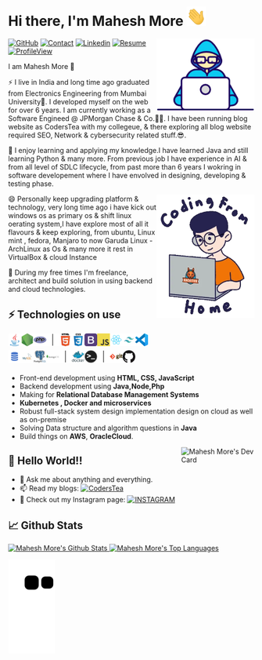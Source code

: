 <h1>Hi there, I'm Mahesh More <img src="https://github.com/MaheshMore4321/maheshmore4321/blob/main/assets/Hello.gif" width="40px"></h1>

<img align="right" src="https://github.com/MaheshMore4321/maheshmore4321/blob/main/assets/Developer.gif" width='200'/>

[![GitHub](https://img.shields.io/badge/GITHUB-blue?style=for-the-badge&logo=github)](https://github.com/maheshmore4321) 
[![Contact](https://img.shields.io/badge/Mail-blue?style=for-the-badge&logo=gmail&logoColor=white)](mailto:mahesh@coderstea.in)
[![Linkedin](https://img.shields.io/badge/-LinkedIn-blue?style=for-the-badge&logo=linkedin&logoColor=white)](https://www.linkedin.com/in/maheshmore4321/) 
[![Resume](https://img.shields.io/badge/RESUME-blue?style=for-the-badge&logo=gmail&logoColor=white)](https://drive.google.com/file/d/1l11UfQGntr5yAxQYma6SkUbFhrgJ1pgp/view?usp=sharing)
[![ProfileView](https://komarev.com/ghpvc/?username=maheshmore4321)](https://github.com/maheshmore4321)

I am Mahesh More 🧔

⚡ I live in India and long time ago graduated from Electronics Engineering from Mumbai University🏫. I developed myself on the web for over 6 years. I am currently working as a Software Engineed @ JPMorgan Chase & Co.👨‍💻. I have been running blog website as CodersTea with my collegeue, & there exploring all blog website required SEO, Network & cybersecurity related stuff.😎.

🌱 I enjoy learning and applying my knowledge.I have learned Java and still learning Python & many more. From previous job I have experience in AI & from all level of SDLC lifecycle, from past more than 6 years I wokring in software developement where I have envolved in designing, developing & testing phase.

<img align="right" src="https://github.com/MaheshMore4321/maheshmore4321/blob/main/assets/giphy.webp" width='200'/>

😄 Personally keep upgrading platform & technology, very long time ago i have kick out windows os as primary os & shift linux oerating system,I have explore most of all it flavours & keep exploring, from ubuntu, Linux mint , fedora, Manjaro to now Garuda Linux - ArchLinux as Os & many more it rest in VirtualBox & cloud Instance

🔭 During my free times I'm freelance, architect and build solution in using backend and cloud technologies.


## ⚡ Technologies on use
<img align="left" alt="Java" width="26px" src="https://raw.githubusercontent.com/devicons/devicon/master/icons/java/java-original.svg" /><img align="left" alt="Node.js" width="26px" src="https://raw.githubusercontent.com/github/explore/80688e429a7d4ef2fca1e82350fe8e3517d3494d/topics/nodejs/nodejs.png" /><img align="left" alt="PHP" width="26px" src="https://raw.githubusercontent.com/github/explore/ccc16358ac4530c6a69b1b80c7223cd2744dea83/topics/php/php.png" /><img align="left" width="26px" src="https://github.com/MaheshMore4321/maheshmore4321/blob/main/assets/pipe.png" /><img align="left" alt="HTML5" width="26px" src="https://raw.githubusercontent.com/github/explore/80688e429a7d4ef2fca1e82350fe8e3517d3494d/topics/html/html.png" /><img align="left" alt="CSS3" width="26px" src="https://raw.githubusercontent.com/github/explore/80688e429a7d4ef2fca1e82350fe8e3517d3494d/topics/css/css.png" /><img align="left" alt="Bootstrap" width="26px" src="https://raw.githubusercontent.com/github/explore/80688e429a7d4ef2fca1e82350fe8e3517d3494d/topics/bootstrap/bootstrap.png" /><img align="left" alt="JavaScript" width="26px" src="https://raw.githubusercontent.com/github/explore/80688e429a7d4ef2fca1e82350fe8e3517d3494d/topics/javascript/javascript.png" /><img align="left" alt="React" width="26px" src="https://raw.githubusercontent.com/github/explore/80688e429a7d4ef2fca1e82350fe8e3517d3494d/topics/react/react.png" /><img align="left" alt="TailwindCSS" width="26px" src="https://raw.githubusercontent.com/github/explore/882462b8ecc337fd9c9b2572bc463a1cbc88fb6a/topics/tailwind/tailwind.png" /><img align="left" alt="Visual Studio Code" width="26px" src="https://raw.githubusercontent.com/github/explore/80688e429a7d4ef2fca1e82350fe8e3517d3494d/topics/visual-studio-code/visual-studio-code.png" /><br><br/>
<img align="left" alt="SQL" width="26px" src="https://raw.githubusercontent.com/github/explore/80688e429a7d4ef2fca1e82350fe8e3517d3494d/topics/sql/sql.png" /><img align="left" alt="MySQL" width="26px" src="https://raw.githubusercontent.com/github/explore/80688e429a7d4ef2fca1e82350fe8e3517d3494d/topics/mysql/mysql.png" /><img align="left" alt="PostgreSQL" width="26px" src="https://raw.githubusercontent.com/devicons/devicon/master/icons/postgresql/postgresql-original-wordmark.svg" /><img align="left" alt="MongoDB" width="26px" src="https://raw.githubusercontent.com/github/explore/80688e429a7d4ef2fca1e82350fe8e3517d3494d/topics/mongodb/mongodb.png" /><img align="left" width="26px" src="https://github.com/MaheshMore4321/maheshmore4321/blob/main/assets/pipe.png" /><img align="left" alt="Docker" width="26px" src="https://raw.githubusercontent.com/devicons/devicon/master/icons/docker/docker-original-wordmark.svg" /><img align="left" alt="Terminal" width="26px" src="https://raw.githubusercontent.com/github/explore/80688e429a7d4ef2fca1e82350fe8e3517d3494d/topics/terminal/terminal.png" /><img align="left" width="26px" src="https://github.com/MaheshMore4321/maheshmore4321/blob/main/assets/pipe.png" /><img align="left" alt="Git" width="26px" src="https://raw.githubusercontent.com/github/explore/80688e429a7d4ef2fca1e82350fe8e3517d3494d/topics/git/git.png" /><img align="left" alt="GitHub" width="26px" src="https://raw.githubusercontent.com/github/explore/78df643247d429f6cc873026c0622819ad797942/topics/github/github.png" /><br><br/>
- Front-end development using **HTML, CSS, JavaScript**
- Backend development using **Java,Node,Php**
- Making for **Relational Database Management Systems**
- **Kubernetes , Docker and microservices**
- Robust full-stack system design implementation design on cloud as well as on-premise
- Solving Data structure and algorithm questions in **Java**
- Build things on **AWS**, **OracleCloud**.

<img align="right" src="https://api.daily.dev/devcards/152fb351692e44f08e6de878b855eaf0.png?r=kaz" width="150px" height="192px" alt="Mahesh More's Dev Card"/>

## 🤔 Hello World!! 
- 💬 Ask me about anything and everything.
- 📫 Read my blogs: [![CodersTea](https://img.shields.io/badge/CodersTea-orange&logo=medium)](https://coderstea.com)
- 🎯 Check out my Instagram page: [![INSTAGRAM](https://img.shields.io/badge/Follow%20me-Instagram-green&logo=instagram&logoColor=white)](https://www.instagram.com/maheshmore4321/)

## 📈 Github Stats
<a href="https://github.com/maheshmore4321/maheshmore4321">
 <img alt="Mahesh More's Github Stats" src="https://github-readme-stats.vercel.app/api/?username=maheshmore4321&show_icons=true&count_private=true&theme=react&hide_border=true&bg_color=1F222E&title_color=F85D7F&icon_color=F8D866" height="192px"/>
</a>
<a href="https://github.com/maheshmore4321/maheshmore4321">
 <img alt="Mahesh More's Top Languages" src="https://github-readme-stats.vercel.app/api/top-langs/?username=maheshmore4321&langs_count=8&layout=compact&theme=react&hide_border=true&bg_color=1F222E&title_color=F85D7F&icon_color=F8D866&hide=Jupyter%20Notebook" height="192px"/>
</a>

![Snake animation](https://github.com/rafaballerini/rafaballerini/blob/output/github-contribution-grid-snake.svg)
